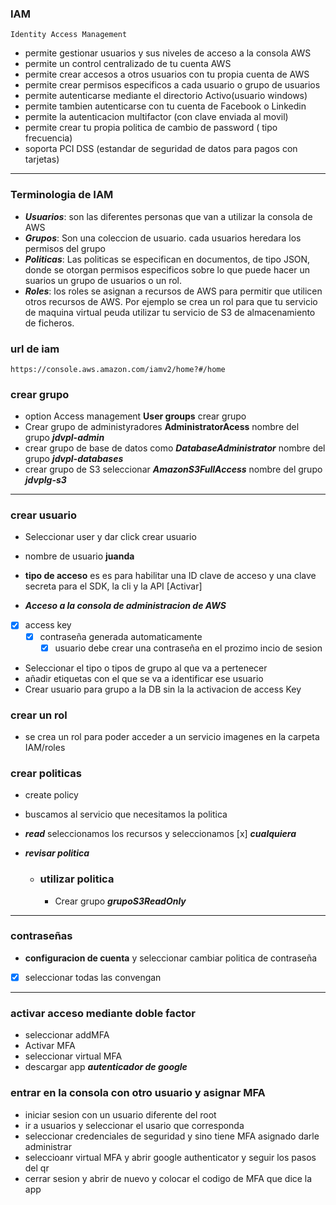 ### IAM
`Identity Access Management`

* permite gestionar usuarios y sus niveles de acceso a la consola AWS
* permite un control centralizado de tu cuenta AWS
* permite crear accesos a otros usuarios con tu propia cuenta de AWS
* permite crear permisos especificos a cada usuario o grupo de usuarios
* permite autenticarse mediante el directorio Activo(usuario windows)
* permite tambien autenticarse con tu cuenta de Facebook o Linkedin
* permite la autenticacion multifactor (con clave enviada al movil)
* permite crear tu propia politica de cambio de password ( tipo frecuencia)
* soporta PCI DSS (estandar de seguridad de datos para pagos con tarjetas)

---
### Terminologia de IAM

* ***Usuarios***: son las diferentes personas que van a utilizar la consola de AWS
* ***Grupos***: Son una coleccion de usuario. cada usuarios heredara los permisos del grupo
* ***Politicas***: Las politicas se especifican en documentos, de tipo JSON, donde se otorgan permisos especificos sobre lo que puede hacer un suarios un grupo de usuarios o un rol.
* ***Roles***: los roles se asignan a recursos de AWS para permitir que utilicen otros recursos de AWS. Por ejemplo se crea un rol para que tu servicio de maquina virtual peuda utilizar tu servicio de S3 de almacenamiento de ficheros.



### url de iam

`https://console.aws.amazon.com/iamv2/home?#/home`


### crear grupo

* option Access management ****User groups**** crear grupo
* Crear grupo de administyradores **AdministratorAcess** nombre del grupo ***jdvpl-admin***
* crear grupo de base de datos como ***DatabaseAdministrator*** nombre del grupo ***jdvpl-databases***
* crear grupo de S3 seleccionar ***AmazonS3FullAccess*** nombre del grupo  ***jdvplg-s3***

---

### crear usuario

* Seleccionar user y dar click crear usuario
* nombre de usuario ****juanda****
* **tipo de acceso** es es para habilitar una ID clave de acceso y una clave secreta para el SDK, la cli y la API [Activar]

* ***Acceso a la consola de administracion de AWS***
 * [x] access key
    * [x] contraseña generada automaticamente
        * [x] usuario debe crear una contraseña en el prozimo incio de sesion
* Seleccionar el tipo o tipos de grupo al que va a pertenecer
* añadir etiquetas con el que se va a identificar ese usuario
* Crear usuario para grupo a la DB sin la la activacion de access Key

### crear un rol

* se crea un rol para poder acceder a un servicio imagenes en la carpeta IAM/roles

### crear politicas
* create policy
* buscamos al servicio que necesitamos la politica
* ***read*** seleccionamos los recursos y seleccionamos [x] ***cualquiera***
* ***revisar politica***

    * ### utilizar politica

        * Crear grupo ***grupoS3ReadOnly***
---
### contraseñas

* **configuracion de cuenta** y seleccionar cambiar politica de contraseña 
* [x] seleccionar todas las convengan 

---
### activar acceso mediante doble factor

* seleccionar addMFA
* Activar MFA
* seleccionar virtual MFA
* descargar app ***autenticador de google***


### entrar en la consola con otro usuario y asignar MFA

* iniciar sesion con un usuario diferente del root
* ir a usuarios y seleccionar el usario que corresponda
* seleccionar credenciales de seguridad y sino tiene MFA asignado darle administrar
* seleccioanr virtual MFA y abrir google authenticator y seguir los pasos del qr
* cerrar sesion y abrir de nuevo y colocar el codigo de MFA que dice la app

